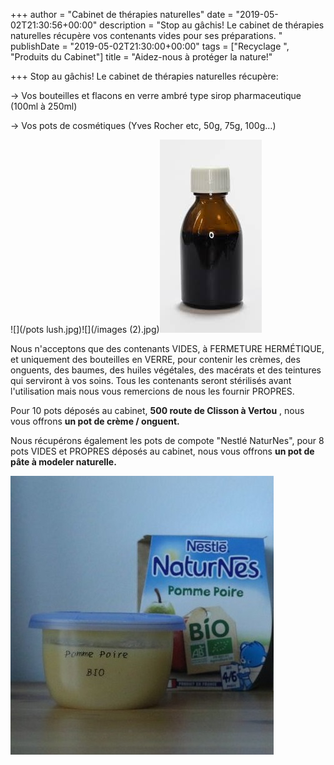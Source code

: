 +++
author = "Cabinet de thérapies naturelles"
date = "2019-05-02T21:30:56+00:00"
description = "Stop au gâchis! Le cabinet de thérapies naturelles récupère vos contenants vides pour ses préparations. "
publishDate = "2019-05-02T21:30:00+00:00"
tags = ["Recyclage ", "Produits du Cabinet"]
title = "Aidez-nous à protéger la nature!"

+++
Stop au gâchis! Le cabinet de thérapies naturelles récupère:

\-> Vos bouteilles et flacons en verre ambré type sirop pharmaceutique (100ml à 250ml)

\-> Vos pots de cosmétiques (Yves Rocher etc, 50g, 75g, 100g…)

![](/pots lush.jpg)![](/images (2).jpg)![](/images.jpg)

Nous n'acceptons que des contenants VIDES, à FERMETURE HERMÉTIQUE, et uniquement des bouteilles en VERRE, pour contenir les crèmes, des onguents, des baumes, des huiles végétales, des macérats et des teintures qui serviront à vos soins. Tous les contenants seront stérilisés avant l'utilisation mais nous vous remercions de nous les fournir PROPRES.

Pour 10 pots déposés au cabinet, **500 route de Clisson à Vertou** , nous vous offrons **un pot de crème / onguent.**

Nous récupérons également les pots de compote "Nestlé NaturNes", pour 8 pots VIDES et PROPRES déposés au cabinet, nous vous offrons **un pot de pâte à modeler naturelle.**

![](/ob_491864_nestle-naturnes-compotes-bio-sans-sucr.jpg)